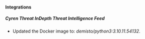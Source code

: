 #### Integrations
##### Cyren Threat InDepth Threat Intelligence Feed
- Updated the Docker image to: *demisto/python3:3.10.11.54132*.
